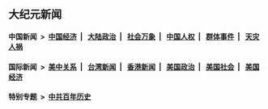 ## 大纪元新闻

#### 中国新闻 &nbsp;>&nbsp; [中国经济](indexes/ncid283/README.md?05161645) &nbsp;| &nbsp; [大陆政治](indexes/ncid277/README.md?05161645) &nbsp;| &nbsp; [社会万象](indexes/ncid282/README.md?05161645) &nbsp;| &nbsp; [中国人权](indexes/ncid278/README.md?05161645) &nbsp;| &nbsp; [群体事件](indexes/ncid279/README.md?05161645) &nbsp;| &nbsp; [天灾人祸](indexes/ncid280/README.md?05161645)

#### 国际新闻 &nbsp;>&nbsp; [美中关系](indexes/nf1412576/README.md?05161645) &nbsp;| &nbsp; [台湾新闻](indexes/ncid1349361/README.md?05161645) &nbsp;| &nbsp; [香港新闻](indexes/ncid1349362/README.md?05161645) &nbsp;| &nbsp; [美国政治](indexes/ncid1078159/README.md?05161645) &nbsp;| &nbsp; [美国社会](indexes/ncid1078160/README.md?05161645) &nbsp;| &nbsp; [美国经济](indexes/ncid1078158/README.md?05161645)

#### 特别专题 &nbsp;>&nbsp; [中共百年历史](https://github.com/easy2view/epoch-special/blob/master/README.md?05161645)  
